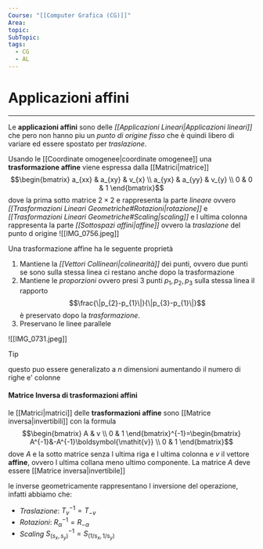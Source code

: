 ```yaml
---
Course: "[[Computer Grafica (CG)]]"
Area: 
topic: 
SubTopic: 
tags:
  - CG
  - AL
---
```


# Applicazioni affini
---
Le __applicazioni affini__ sono delle _[[Applicazioni Lineari|Applicazioni lineari]]_ che pero non hanno piu un _punto di origine fisso_ che è quindi libero di variare ed essere spostato per _traslazione_.

Usando le [[Coordinate omogenee|coordinate omogenee]] una __trasformazione affine__ viene espressa dalla [[Matrici|matrice]] $$\begin{bmatrix}
a_{xx} & a_{xy}   & v_{x} \\
a_{yx}  & a_{yy} & v_{y}  \\
0 & 0 & 1  
\end{bmatrix}$$dove la prima sotto matrice $2\times 2$ e rappresenta la parte _lineare_ ovvero _[[Trasformazioni Lineari Geometriche#Rotazioni|rotazione]]_ e _[[Trasformazioni Lineari Geometriche#Scaling|scaling]]_ e l ultima colonna rappresenta la parte _[[Sottospazi affini|affine]]_ ovvero la _traslazione_ del punto d origine 
![[IMG_0756.jpeg]]

Una trasformazione affine ha le seguente proprietà
1. Mantiene la _[[Vettori Collineari|colinearità]]_ dei punti, ovvero due punti se sono sulla stessa linea ci restano anche dopo la trasformazione 
2. Mantiene le _proporzioni_ ovvero presi 3 punti $p_{1},p_{2},p_{3}$ sulla stessa linea il rapporto $$\frac{\|p_{2}-p_{1}\|}{\|p_{3}-p_{1}\|}$$è preservato dopo la _trasformazione_.
3. Preservano le linee parallele 

![[IMG_0731.jpeg]]



> [!tip]
> questo puo essere generalizato a $n$ dimensioni aumentando il numero di righe e' colonne 



#### Matrice Inversa di trasformazioni affini
le [[Matrici|matrici]] delle __trasformazioni affine__ sono [[Matrice inversa|invertibili]] con la formula $$\begin{bmatrix}
A & v \\
0 & 1
\end{bmatrix}^{-1}=\begin{bmatrix}
  A^{-1}&-A^{-1}\boldsymbol{\mathit{v}} \\
0  & 1 
\end{bmatrix}$$ dove $A$ e la sotto matrice senza l ultima riga e l ultima colonna e $v$ il vettore __affine__, ovvero l ultima collana meno  ultimo componente. La matrice $A$ deve essere [[Matrice inversa|invertibile]]



le inverse geometricamente rappresentano l inversione del operazione, infatti abbiamo che: 
- _Traslazione_: $T_{v}^{-1}=T_{-v}$
- _Rotazioni_: $R^{-1}_{\alpha}=R_{-\alpha}$
- _Scaling_ $S^{-1}_{(s_{x},s_{y})}=S_{(1/s_{x},1/s_{y})}$

